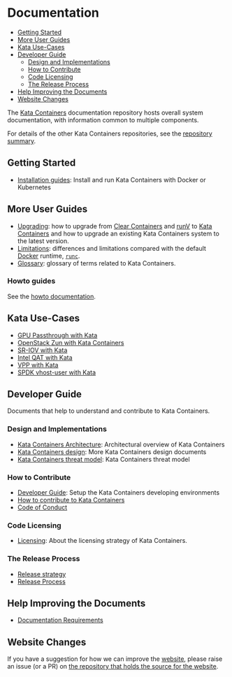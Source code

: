 # Documentation

* [Getting Started](#getting-started)
* [More User Guides](#more-user-guides)
* [Kata Use-Cases](#kata-use-cases)
* [Developer Guide](#developer-guide)
    * [Design and Implementations](#design-and-implementations)
    * [How to Contribute](#how-to-contribute)
    * [Code Licensing](#code-licensing)
    * [The Release Process](#the-release-process)
* [Help Improving the Documents](#help-improving-the-documents)
* [Website Changes](#website-changes)

The [Kata Containers](https://github.com/kata-containers)
documentation repository hosts overall system documentation, with information
common to multiple components.

For details of the other Kata Containers repositories, see the
[repository summary](https://github.com/kata-containers/kata-containers).

## Getting Started

* [Installation guides](./install/README.md): Install and run Kata Containers with Docker or Kubernetes

## More User Guides

* [Upgrading](Upgrading.md): how to upgrade from [Clear Containers](https://github.com/clearcontainers) and [runV](https://github.com/hyperhq/runv) to [Kata Containers](https://github.com/kata-containers) and how to upgrade an existing Kata Containers system to the latest version.
* [Limitations](Limitations.md): differences and limitations compared with the default [Docker](https://www.docker.com/) runtime,
[`runc`](https://github.com/opencontainers/runc).
* [Glossary](Glossary.md): glossary of terms related to Kata Containers.

### Howto guides

See the [howto documentation](how-to).

## Kata Use-Cases

* [GPU Passthrough with Kata](./use-cases/GPU-passthrough-and-Kata.md)
* [OpenStack Zun with Kata Containers](./use-cases/zun_kata.md)
* [SR-IOV with Kata](./use-cases/using-SRIOV-and-kata.md)
* [Intel QAT with Kata](./use-cases/using-Intel-QAT-and-kata.md)
* [VPP with Kata](./use-cases/using-vpp-and-kata.md)
* [SPDK vhost-user with Kata](./use-cases/using-SPDK-vhostuser-and-kata.md)

## Developer Guide

Documents that help to understand and contribute to Kata Containers.

### Design and Implementations

* [Kata Containers Architecture](design/architecture.md): Architectural overview of Kata Containers
* [Kata Containers design](./design/README.md): More Kata Containers design documents
* [Kata Containers threat model](./design/threat-model/threat-model.md): Kata Containers threat model

### How to Contribute

* [Developer Guide](Developer-Guide.md): Setup the Kata Containers developing environments
* [How to contribute to Kata Containers](https://github.com/kata-containers/community/blob/master/CONTRIBUTING.md)
* [Code of Conduct](CODE_OF_CONDUCT.md)

### Code Licensing

* [Licensing](Licensing-strategy.md): About the licensing strategy of Kata Containers.

### The Release Process

* [Release strategy](Stable-Branch-Strategy.md)
* [Release Process](Release-Process.md)

## Help Improving the Documents

* [Documentation Requirements](Documentation-Requirements.md)

## Website Changes

If you have a suggestion for how we can improve the
[website](https://katacontainers.io), please raise an issue (or a PR) on
[the repository that holds the source for the website](https://github.com/OpenStackweb/kata-netlify-refresh).
